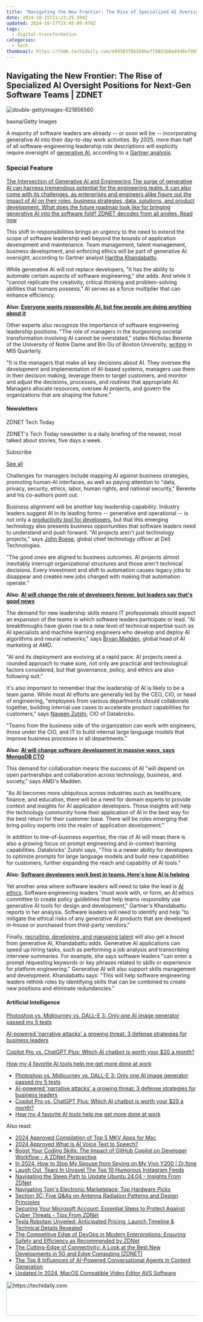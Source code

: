 ```yaml
---
title: "Navigating the New Frontier: The Rise of Specialized AI Oversight Positions for Next-Gen Software Teams | ZDNET"
date: 2024-10-15T21:23:25.594Z
updated: 2024-10-17T23:45:09.976Z
tags:
  - digital-transformation
categories:
  - tech
thumbnail: https://thmb.techidaily.com/e99583f6b5b06e719853b0ad4d8e79890585ba4f6bebb22736b51161b0bbe49e.jpg
---
```


## Navigating the New Frontier: The Rise of Specialized AI Oversight Positions for Next-Gen Software Teams | ZDNET

![double-gettyimages-621856560](https://www.zdnet.com/a/img/resize/0e13755898359fb02ce7d95fe73cf3379d2c001a/2023/08/30/9c93be2f-7e9b-4997-bcea-4a067819ec5e/double-gettyimages-621856560.jpg?auto=webp&width=1280)

  
baona/Getty Images

A majority of software leaders are already -- or soon will be -- incorporating generative AI into their day-to-day work activities. By 2025, more than half of all software-engineering leadership role descriptions will explicitly require oversight of [generative AI](https://www.zdnet.com/article/what-is-generative-ai-and-why-is-it-so-popular-heres-everything-you-need-to-know/), according to a [Gartner analysis](https://www.gartner.com/en/newsroom/press-releases/2023-09-30-gartner-says-more-than-50-percent-of-software-engineering-leader-roles-will-explicitly-require-oversight-of-generative-ai-by-2025). 

### Special Feature

[The Intersection of Generative AI and Engineering The surge of generative AI can harness tremendous potential for the engineering realm. It can also come with its challenges, as enterprises and engineers alike figure out the impact of AI on their roles, business strategies, data, solutions, and product development. What does the future roadmap look like for bringing generative AI into the software fold? ZDNET decodes from all angles.  Read now](https://www.zdnet.com/topic/the-intersection-of-generative-ai-and-engineering/)

This shift in responsibilities brings an urgency to the need to extend the scope of software leadership well beyond the bounds of application development and maintenance. Team management, talent management, business development, and enforcing ethics will be part of generative AI oversight, according to Gartner analyst [Haritha Khandabattu](https://www.linkedin.com/in/harithakhandabattu/?originalSubdomain=nl). 

While generative AI will not replace developers, "it has the ability to automate certain aspects of software engineering," she adds. And while it "cannot replicate the creativity, critical thinking and problem-solving abilities that humans possess," AI serves as a force multiplier that can enhance efficiency.

**Also: [Everyone wants responsible AI, but few people are doing anything about it](https://www.zdnet.com/article/everyone-wants-responsible-ai-but-few-people-are-doing-anything-about-it/)**

Other experts also recognize the importance of software engineering leadership positions. "The role of managers in the burgeoning societal transformation involving AI cannot be overstated," states Nicholas Berente of the University of Notre Dame and Bin Gu of Boston University, [writing](https://misq.umn.edu/misq/downloads/download/editorial/738/) in MIS Quarterly. 

"It is the managers that make all key decisions about AI. They oversee the development and implementation of AI-based systems, managers use them in their decision making, leverage them to target customers, and monitor and adjust the decisions, processes, and routines that appropriate AI. Managers allocate resources, oversee AI projects, and govern the organizations that are shaping the future." 

#### Newsletters

ZDNET Tech Today

ZDNET's Tech Today newsletter is a daily briefing of the newest, most talked about stories, five days a week.

 Subscribe

[See all](https://www.zdnet.com/newsletters/)

Challenges for managers include mapping AI against business strategies, promoting human-AI interfaces, as well as paying attention to "data, privacy, security, ethics, labor, human rights, and national security," Berente and his co-authors point out. 

Business alignment will be another key leadership capability. Industry leaders suggest AI in its leading forms -- generative and operational -- is not only a [productivity tool for developers](https://www.zdnet.com/article/the-impact-of-generative-ai-on-software-team-productivity-is-complicated/), but that this emerging technology also presents business opportunities that software leaders need to understand and push forward. "AI projects aren't just technology projects," says [John Roese](https://www.linkedin.com/in/johnroese/), global chief technology officer at Dell Technologies. 

"The good ones are aligned to business outcomes. AI projects almost inevitably interrupt organizational structures and those aren't technical decisions. Every investment and shift to automation causes legacy jobs to disappear and creates new jobs charged with making that automation operate."

**Also: [AI will change the role of developers forever, but leaders say that's good news](https://www.zdnet.com/article/ai-will-change-the-role-of-developers-forever-but-leaders-say-thats-good-news/)**

The demand for new leadership skills means IT professionals should expect an expansion of the teams in which software leaders participate or lead. "AI breakthroughs have given rise to a new level of technical expertise such as AI specialists and machine learning engineers who develop and deploy AI algorithms and neural networks," says [Bryan Madden](https://www.linkedin.com/in/bryan-madden-7388b8/), global head of AI marketing at AMD. 

"AI and its deployment are evolving at a rapid pace. AI projects need a rounded approach to make sure, not only are practical and technological factors considered, but that governance, policy, and ethics are also following suit."

It's also important to remember that the leadership of AI is likely to be a team game. While most AI efforts are generally led by the CEO, CIO, or head of engineering, "employees from various departments should collaborate together, building internal use cases to accelerate product capabilities for customers," says [Naveen Zutshi,](https://www.linkedin.com/in/nzutshi/) CIO of Databricks. 

"Teams from the business side of the organization can work with engineers, those under the CIO, and IT to build internal large language models that improve business processes in all departments."

**Also: [AI will change software development in massive ways, says MongoDB CTO](https://www.zdnet.com/article/ai-is-going-to-change-software-development-in-massive-ways-says-mongodb-cto/)**

This demand for collaboration means the success of AI "will depend on open partnerships and collaboration across technology, business, and society," says AMD's Madden. 

"As AI becomes more ubiquitous across industries such as healthcare, finance, and education, there will be a need for domain experts to provide context and insights for AI application developers. Those insights will help the technology community hone their application of AI in the best way for the best return for their customer base. There will be roles emerging that bring policy experts into the realm of application development."

In addition to line-of-business expertise, the rise of AI will mean there is also a growing focus on prompt engineering and in-context learning capabilities. Databricks' Zutshi says, "This is a newer ability for developers to optimize prompts for large language models and build new capabilities for customers, further expanding the reach and capability of AI tools."

**Also: [Software developers work best in teams. Here's how AI is helping](https://www.zdnet.com/article/software-developers-work-best-in-teams-heres-how-ai-is-helping/)**

Yet another area where software leaders will need to take the lead is [AI ethics](https://www.zdnet.com/article/ethics-of-ai-the-benefits-and-risks-of-artificial-intelligence/). Software engineering leaders "must work with, or form, an AI ethics committee to create policy guidelines that help teams responsibly use generative AI tools for design and development," Gartner's Khandabattu reports in her analysis. Software leaders will need to identify and help "to mitigate the ethical risks of any generative AI products that are developed in-house or purchased from third-party vendors."

Finally, [recruiting, developing, and managing talent](https://www.zdnet.com/home-and-office/work-life/5-ways-to-attract-top-tech-talent-according-to-these-business-leaders/) will also get a boost from generative AI, Khandabattu adds. Generative AI applications can speed up hiring tasks, such as performing a job analysis and transcribing interview summaries. For example, she says software leaders "can enter a prompt requesting keywords or key phrases related to skills or experience for platform engineering." Generative AI will also support skills management and development. Khandabattu says: "This will help software engineering leaders rethink roles by identifying skills that can be combined to create new positions and eliminate redundancies." 

#### Artificial Intelligence

[Photoshop vs. Midjourney vs. DALL-E 3: Only one AI image generator passed my 5 tests](https://www.zdnet.com/article/is-photoshops-new-text-to-image-as-good-as-midjourney-and-dall-e-we-test-it-and-see/ "Photoshop vs. Midjourney vs. DALL-E 3: Only one AI image generator passed my 5 tests")

[AI-powered 'narrative attacks' a growing threat: 3 defense strategies for business leaders](https://www.zdnet.com/article/ai-powered-narrative-attacks-a-growing-threat-3-defense-strategies-for-business-leaders/ "AI-powered 'narrative attacks' a growing threat: 3 defense strategies for business leaders")

[Copilot Pro vs. ChatGPT Plus: Which AI chatbot is worth your $20 a month?](https://www.zdnet.com/article/copilot-pro-vs-chatgpt-plus-which-is-ai-chatbot-is-worth-your-20-a-month/ "Copilot Pro vs. ChatGPT Plus: Which AI chatbot is worth your $20 a month?")

[How my 4 favorite AI tools help me get more done at work](https://www.zdnet.com/article/how-my-4-favorite-ai-tools-help-me-get-more-done-at-work/ "How my 4 favorite AI tools help me get more done at work")

* [Photoshop vs. Midjourney vs. DALL-E 3: Only one AI image generator passed my 5 tests](https://www.zdnet.com/article/is-photoshops-new-text-to-image-as-good-as-midjourney-and-dall-e-we-test-it-and-see/ "Photoshop vs. Midjourney vs. DALL-E 3: Only one AI image generator passed my 5 tests")
* [AI-powered 'narrative attacks' a growing threat: 3 defense strategies for business leaders](https://www.zdnet.com/article/ai-powered-narrative-attacks-a-growing-threat-3-defense-strategies-for-business-leaders/ "AI-powered 'narrative attacks' a growing threat: 3 defense strategies for business leaders")
* [Copilot Pro vs. ChatGPT Plus: Which AI chatbot is worth your $20 a month?](https://www.zdnet.com/article/copilot-pro-vs-chatgpt-plus-which-is-ai-chatbot-is-worth-your-20-a-month/ "Copilot Pro vs. ChatGPT Plus: Which AI chatbot is worth your $20 a month?")
* [How my 4 favorite AI tools help me get more done at work](https://www.zdnet.com/article/how-my-4-favorite-ai-tools-help-me-get-more-done-at-work/ "How my 4 favorite AI tools help me get more done at work")

<ins class="adsbygoogle"
     style="display:block"
     data-ad-format="autorelaxed"
     data-ad-client="ca-pub-7571918770474297"
     data-ad-slot="1223367746"></ins>

<ins class="adsbygoogle"
     style="display:block"
     data-ad-client="ca-pub-7571918770474297"
     data-ad-slot="8358498916"
     data-ad-format="auto"
     data-full-width-responsive="true"></ins>

<span class="atpl-alsoreadstyle">Also read:</span>
<div><ul>
<li><a href="https://extra-lessons.techidaily.com/2024-approved-compilation-of-top-5-mkv-apps-for-mac/"><u>2024 Approved Compilation of Top 5 MKV Apps for Mac</u></a></li>
<li><a href="https://ai-topics.techidaily.com/2024-approved-what-is-ai-voice-text-to-speech/"><u>2024 Approved What Is AI Voice Text to Speech?</u></a></li>
<li><a href="https://app-tips.techidaily.com/boost-your-coding-skills-the-impact-of-github-copilot-on-developer-workflow-a-zdnet-perspective/"><u>Boost Your Coding Skills: The Impact of GitHub Copilot on Developer Workflow - A ZDNet Perspective</u></a></li>
<li><a href="https://review-topics.techidaily.com/in-2024-how-to-stop-my-spouse-from-spying-on-my-vivo-y200-drfone-by-drfone-virtual-android/"><u>In 2024, How to Stop My Spouse from Spying on My Vivo Y200 | Dr.fone</u></a></li>
<li><a href="https://instagram-videos.techidaily.com/laugh-out-tears-in-unravel-the-top-10-humorous-instagram-feeds/"><u>Laugh Out, Tears In Unravel The Top 10 Humorous Instagram Feeds</u></a></li>
<li><a href="https://app-tips.techidaily.com/navigating-the-steep-path-to-update-ubuntu-2404-insights-from-zdnet/"><u>Navigating the Steep Path to Update Ubuntu 24.04 - Insights From ZDNet</u></a></li>
<li><a href="https://hardware-tips.techidaily.com/navigating-toms-electronic-marketplace-top-hardware-picks/"><u>Navigating Tom's Electronic Marketplace: Top Hardware Picks</u></a></li>
<li><a href="https://app-tips.techidaily.com/section-3c-five-qandas-on-antenna-radiation-patterns-and-design-principles/"><u>Section 3C: Five Q&As on Antenna Radiation Patterns and Design Principles</u></a></li>
<li><a href="https://app-tips.techidaily.com/securing-your-microsoft-account-essential-steps-to-protect-against-cyber-threats-tips-from-zdnet/"><u>Securing Your Microsoft Account: Essential Steps to Protect Against Cyber Threats - Tips From ZDNet</u></a></li>
<li><a href="https://tech-recovery.techidaily.com/tesla-robotaxi-unveiled-anticipated-pricing-launch-timeline-and-technical-details-revealed/"><u>Tesla Robotaxi Unveiled: Anticipated Pricing, Launch Timeline & Technical Details Revealed</u></a></li>
<li><a href="https://app-tips.techidaily.com/the-competitive-edge-of-devops-in-modern-enterprptions-ensuring-safety-and-efficiency-as-recommended-by-zdnet/"><u>The Competitive Edge of DevOps in Modern Enterprptions: Ensuring Safety and Efficiency as Recommended by ZDNet</u></a></li>
<li><a href="https://app-tips.techidaily.com/the-cutting-edge-of-connectivity-a-look-at-the-best-new-developments-in-5g-and-edge-computing-zdnet/"><u>The Cutting-Edge of Connectivity: A Look at the Best New Developments in 5G and Edge Computing (ZDNET)</u></a></li>
<li><a href="https://tech-revival.techidaily.com/the-top-8-influences-of-ai-powered-conversational-agents-in-content-generation/"><u>The Top 8 Influences of AI-Powered Conversational Agents in Content Generation</u></a></li>
<li><a href="https://ai-video-apps.techidaily.com/updated-in-2024-macos-compatible-video-editor-avs-software/"><u>Updated In 2024, MacOS Compatible Video Editor AVS Software</u></a></li>
</ul></div>

<!-- affiliate ads begin -->
<a href="https://laganoo.pxf.io/c/5597632/1528688/16446" target="_top" id="1528688">
  <img src="//a.impactradius-go.com/display-ad/16446-1528688" border="0" alt="https://techidaily.com" width="728" height="90"/>
</a>
<img height="0" width="0" src="https://laganoo.pxf.io/i/5597632/1528688/16446" style="position:absolute;visibility:hidden;" border="0" />
<!-- affiliate ads end -->

